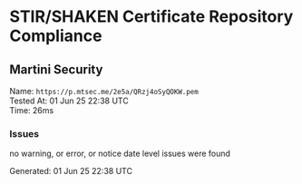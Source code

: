 # STIR/SHAKEN Certificate Repository Compliance

## Martini Security

Name: `https://p.mtsec.me/2e5a/QRzj4oSyQOKW.pem`\
Tested At: 01 Jun 25 22:38 UTC\
Time: 26ms

### Issues

no warning, or error, or notice date level issues were found

Generated: 01 Jun 25 22:38 UTC